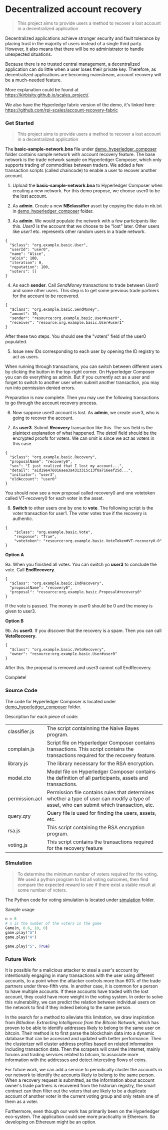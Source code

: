 # Decentralized account recovery

> This project aims to provide users a method to recover a lost account in a decentralized application

Decentralized applications achieve stronger security and fault tolerance by placing trust in the majority of users instead of a single third party.  However, it also means that there will be no administrator to handle unexpected situations. 

Because there is no trusted central management, a decentralized application can do little when a user loses their private key. Therefore, as decentralized applications are becoming mainstream, account recovery will be a much-needed feature.

More explanation could be found at <https://kirbisity.github.io/scales_project/>.

We also have the Hyperledge fabric version of the demo, it's linked here:
https://github.com/rpi-scales/account-recovery-fabric

### Get Started

>  This project aims to provide users a method to recover a lost account in a decentralized application

The **basic-sample-network.bna** file under [demo_hyperledger_composer](https://github.com/oshanis/scales/tree/master/smart_contracts/Decentralized_account_recovery/demo_hyperledger_composer) folder contains sample network with account recovery feature.  The base network is the trade network sample on Hyperledger Composer, which only supports trading of commodities between traders. We added a few transaction scripts (called chaincode) to enable a user to recover another account.



1. Upload the **basic-sample-network.bna** to Hyperledger Composer when creating a new network. For this demo propose, we choose user0 to be the lost account.
2. As **admin**. Create a new **NBclassifier** asset by copying the data in nb.txt in [demo_hyperledger_composer](https://github.com/oshanis/scales/tree/master/smart_contracts/Decentralized_account_recovery/demo_hyperledger_composer) folder.

3. As **admin**. We would populate the network with a few participants like this. *User0* is the account that we choose to be "lost" later.  Other users like *user1* etc. represents other random users in a trade network.

```
{
  "$class": "org.example.basic.User",
  "userId": "user0",
  "name": "Alice",
  "aCoin": 100,
  "iteration": 0,
  "reputation": 100,
  "voters": []
}
```

4. As each **sender**. Call *SendMoney* transactions to trade between *User0* and some other users. This step is to get some previous trade partners for the account to be recovered. 

```
{
  "$class": "org.example.basic.SendMoney",
  "amount": 10,
  "sender": "resource:org.example.basic.User#user0",
  "receiver": "resource:org.example.basic.User#user1"
}
```

After these two steps. You should see the "voters" field of the user0 populated. 

5. Issue new IDs corresponding to each user by opening the ID registry to act as users.

When running through transactions, you can switch between different users by clicking the button in the top-right corner. On Hyperledger Composer you can do everything as admin. But if you currently act as a user and forget to switch to another user when submit another transaction, you may run into permission denied errors. 

Preparation is now complete. Then you may use the following transactions to go through the account recovery process. 

6. Now suppose user0 account is lost. As **admin**, we create user3, who is going to recover the account.

7. As **user3**. Submit ***Recovery*** transaction like this. The *sos* field is the plaintext explanation of what happened. The *detail* field should be the encrypted proofs for voters. We can omit is since we act as voters in this case.

```
{
  "$class": "org.example.basic.Recovery",
  "proposalName": "recovery0",
  "sos": "I just realized that I lost my account...",
  "detail": "a1d19e476016aea3a4313315c13f0a716eef25d...",
  "initiator": "user3",
  "oldAccount": "user0"
}
```

You should now see a new proposal called recovery0 and one votetoken called VT-recovery0 for each voter in the asset.

8. **Switch** to other users one by one to **vote**. The following script is the voter transaction for user1. The voter votes true if the recovery is authentic.

```
{
	"$class": "org.example.basic.Vote",
	"response": "True",
	"votetoken": "resource:org.example.basic.VoteToken#VT-recovery0-0"
}
```

**Option A**

9a. When you finished all votes. You can switch yo **user3** to conclude the vote. Call **EndRecovery**.

```
{
  "$class": "org.example.basic.EndRecovery",
  "proposalName": "recovery0",
  "proposal": "resource:org.example.basic.Proposal#recovery0"
}
```

If the vote is passed. The money in user0 should be 0 and the money is given to user3.

**Option B**

9b. As **user0**. If you discover that the recovery is a spam. Then you can call **VetoRecovery**.

```
{
  "$class": "org.example.basic.VetoRecovery",
  "owner": "resource:org.example.basic.User#user0"
}
```

After this. the proposal is removed and user3 cannot call EndRecovery.

Complete!



### Source Code

The code for Hyperledger Composer is located under [demo_hyperledger_composer](https://github.com/oshanis/scales/tree/master/smart_contracts/Decentralized_account_recovery/demo_hyperledger_composer) folder.

Description for each piece of code:

|                |                                                              |
| -------------- | ------------------------------------------------------------ |
| classifier.js  | The script containning the Naive Bayes program.              |
| complain.js    | Script file on Hyperledger Composer contains transactions. This script contains the transactions required for the recovery feature. |
| library.js     | The library necessary for the RSA encryption.                |
| model.cto      | Model file on Hyperledger Composer contains the definition of all participants, assets and transactions. |
| permission.acl | Permission file contains rules that determines whether a type of user can modify a type of asset, who can submit which transaction, etc. |
| query.qry      | Query file is used for finding the users, assets, etc.       |
| rsa.js         | This script containing the RSA encryption program.           |
| voting.js      | This script contains the transactions required for the recovery feature |



### SImulation 

> To determine the minimum number of voters required for the voting. We used a python program to list all voting outcomes, then find compare the expected reward to see if there exist a stable result at some number of voters.

The Python code for voting simulation is located under [simulation](https://github.com/oshanis/scales/tree/master/smart_contracts/Decentralized_account_recovery/simulation) folder.

Sample usage

```python
n = 6
# n is the number of the voters in the game
Game(n, 0.6, 10, 0)
game.play("S")
game.play("H")

game.play("S", True)
```



### Future Work

It is possible for a malicious attacker to steal a user's account by intentionally engaging in many transactions with the user using different accounts, to a point when the attacker controls more than 60% of the trade partners under three-fifth vote. In another case, it is common for a person to have multiple accounts. If these accounts have traded with the lost account, they could have more weight in the voting system. In order to solve this vulnerability, we can predict the relation between individual users on the network to find if they indeed belong to the same person. 

In the search for a method to alleviate this limitation, we draw inspiration from *BitIodine: Extracting Intelligence from the Bitcoin Network*, which has proven to be able to identify addresses likely to belong to the same user on bitcoin. Their method is to first parse the blockchain data into a dynamic database that can be accessed and updated with better performance. Then the clusterizer will cluster address profiles based on related information including transaction data. Then the scrapers will crawl the internet, mainly forums and trading services related to bitcoin, to associate more information with the addresses and detect interesting flows of coins. 

For future work, we can add a service to periodically cluster the accounts in our network to identify the accounts likely to belong to the same person. When a recovery request is submitted, as the information about account owner's trade partners is recovered from the historian registry, the smart contract can then filter out the voters that are likely to be a duplicate account of another voter in the current voting group and only retain one of them as a voter.

Furthermore, even though our work has primarily been on the Hyperledger eco-system. The application could see more practicality in Ethereum. So developing on Ethereum might be an option.
